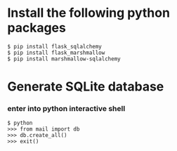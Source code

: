 # Install the following python packages
    $ pip install flask_sqlalchemy
    $ pip install flask_marshmallow
    $ pip install marshmallow-sqlalchemy

# Generate SQLite database
### enter into python interactive shell
    $ python
    >>> from mail import db
    >>> db.create_all()
    >>> exit()

